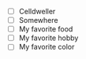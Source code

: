  - [ ] Celldweller
 - [ ] Somewhere
 - [ ] My favorite food
 - [ ] My favorite hobby
 - [ ] My favorite color
